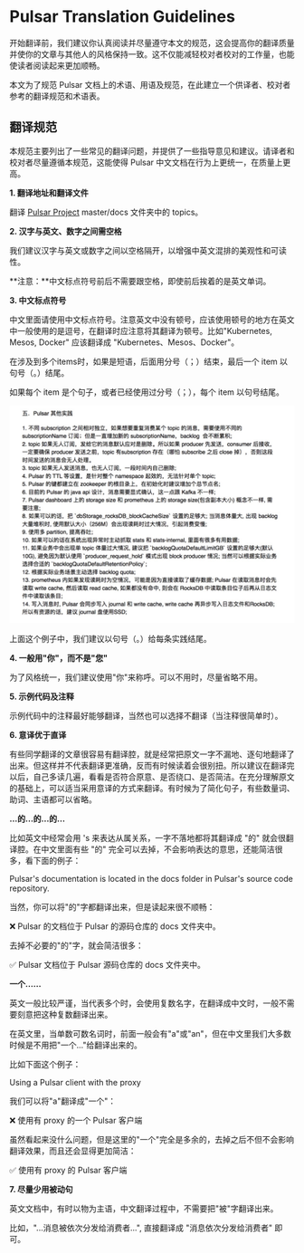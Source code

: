 # Pulsar Translation Guidelines


开始翻译前，我们建议你认真阅读并尽量遵守本文的规范，这会提高你的翻译质量并使你的文章与其他人的风格保持一致。这不仅能减轻校对者校对的工作量，也能使读者阅读起来更加顺畅。

本文为了规范 Pulsar 文档上的术语、用语及规范，在此建立一个供译者、校对者参考的翻译规范和术语表。

## 翻译规范 ##

本规范主要列出了一些常见的翻译问题，并提供了一些指导意见和建议。请译者和校对者尽量遵循本规范，这能使得 Pulsar 中文文档在行为上更统一，在质量上更高。

**1. 翻译地址和翻译文件**

翻译 [Pulsar Project](https://crowdin.com/project/apache-pulsar/zh-CN#) master/docs 文件夹中的 topics。

**2. 汉字与英文、数字之间需空格**

我们建议汉字与英文或数字之间以空格隔开，以增强中英文混排的美观性和可读性。

**注意：**中文标点符号前后不需要跟空格，即使前后挨着的是英文单词。

**3. 中文标点符号**

中文里面请使用中文标点符号。注意英文中没有顿号，应该使用顿号的地方在英文中一般使用的是逗号，在翻译时应注意将其翻译为顿号。比如&quot;Kubernetes, Mesos, Docker&quot; 应该翻译成 &quot;Kubernetes、Mesos、Docker&quot;。

在涉及到多个items时，如果是短语，后面用分号（；）结束，最后一个 item 以句号（。）结尾。

如果每个 item 是个句子，或者已经使用过分号（；），每个 item 以句号结尾。

 ![](media/example-comma.jpg)

上面这个例子中，我们建议以句号（。）给每条实践结尾。

**4. 一般用&quot;你&quot;，而不是&quot;您&quot;**

为了风格统一，我们建议使用&quot;你&quot;来称呼。可以不用时，尽量省略不用。

**5. 示例代码及注释**

示例代码中的注释最好能够翻译，当然也可以选择不翻译（当注释很简单时）。

**6. 意译优于直译**

有些同学翻译的文章很容易有翻译腔，就是经常把原文一字不漏地、逐句地翻译了出来。但这样并不代表翻译更准确，反而有时候读着会很别扭。所以建议在翻译完以后，自己多读几遍，看看是否符合原意、是否绕口、是否简洁。在充分理解原文的基础上，可以适当采用意译的方式来翻译。有时候为了简化句子，有些数量词、助词、主语都可以省略。

**...的...的...的...**

比如英文中经常会用 &#39;s 来表达从属关系，一字不落地都将其翻译成 &quot;的&quot; 就会很翻译腔。在中文里面有些 &quot;的&quot; 完全可以去掉，不会影响表达的意思，还能简洁很多，看下面的例子：

Pulsar&#39;s documentation is located in the docs folder in Pulsar&#39;s source code repository.

当然，你可以将&quot;的&quot;字都翻译出来，但是读起来很不顺畅：

❌ Pulsar 的文档位于 Pulsar 的源码仓库的 docs 文件夹中。

去掉不必要的&quot;的&quot;字，就会简洁很多：

✅ Pulsar 文档位于 Pulsar 源码仓库的 docs 文件夹中。

**一个……**

英文一般比较严谨，当代表多个时，会使用复数名字，在翻译成中文时，一般不需要刻意把这种复数翻译出来。

在英文里，当单数可数名词时，前面一般会有&quot;a&quot;或&quot;an&quot;，但在中文里我们大多数时候是不用把&quot;一个...&quot;给翻译出来的。

比如下面这个例子：

Using a Pulsar client with the proxy

我们可以将&quot;a&quot;翻译成&quot;一个&quot;：

❌  使用有 proxy 的一个 Pulsar 客户端

虽然看起来没什么问题，但是这里的&quot;一个&quot;完全是多余的，去掉之后不但不会影响翻译效果，而且还会显得更加简洁：

✅ 使用有 proxy 的 Pulsar 客户端

**7. 尽量少用被动句**

英文文档中，有时以物为主语，中文翻译过程中，不需要把&quot;被&quot;字翻译出来。

比如，&quot;...消息被依次分发给消费者...&quot;, 直接翻译成 &quot;消息依次分发给消费者&quot; 即可。

